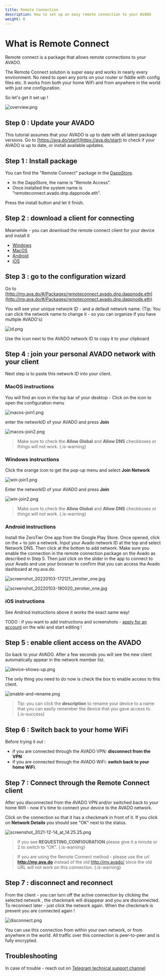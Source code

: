 ```yaml
---
title: Remote Connection 
description: How to set up an easy remote connection to your AVADO
weight: 0
---
```


# What is Remote Connect
Remote connect is a package that allows remote connections to your AVADO.

The Remote Connect solution is super easy and works in nearly every environment. No need to open any ports on your router or fiddle with config files etc.
It works from both your home WiFi and from anywhere in the world with just one configuration. 

So let's get it set up !

![overview.png](overview.png)


## Step 0 : Update your AVADO

This tutorial assumes that your AVADO is up to date with all latest package versions. 
Go to [https://ava.do/start](https://ava.do/start) to check if your AVADO is up to date, or install available updates.

## Step 1 : Install package

You can find the "Remote Connect" package in the [DappStore](http://my.ava.do/#/installer).
- In the DappStore, the name is "Remote Access".
- Once installed the system name is "remoteconnect.avado.dnp.dappnode.eth".

Press the install button and let it finish.

## Step 2 : download a client for connecting

Meanwhile - you can download the remote connect client for your device and install it

- [Windows](https://download.zerotier.com/RELEASES/1.6.6/dist/ZeroTier%20One.msi)
- [MacOS](https://download.zerotier.com/RELEASES/1.6.6/dist/ZeroTier%20One.pkg)
- [Android](https://play.google.com/store/apps/details?id=com.zerotier.one)
- [iOS](https://itunes.apple.com/us/app/zerotier-one/id1084101492?mt=8)

## Step 3 : go to the configuration wizard

Go to [http://my.ava.do/#/Packages/remoteconnect.avado.dnp.dappnode.eth](http://my.ava.do/#/Packages/remoteconnect.avado.dnp.dappnode.eth)

You will see your unique network ID - and a default network name.
(Tip: You can click the network name to change it - so you can organize if you have multiple AVADO's)

![id.png](id.png)

Use the icon next to the AVADO network ID to copy it to your clipboard

## Step 4 : join your personal AVADO network with your client

Next step is to paste this network ID into your client.

### MacOS instructions

You will find an icon in the top bar of your desktop - Click on the icon to open the configuration menu

![macos-join1.png](macos-join1.png)

enter the networkID of your AVADO and press **Join**

![macos-join2.png](macos-join2.png)

> Make sure to check the **Allow Global** and **Allow DNS** checkboxes or things will not work.
{.is-warning}

### Windows instructions

Click the orange icon to get the pop-up menu and select **Join Network**

![win-join1.png](win-join1.png)

Enter the networkID of your AVADO and press **Join**

![win-join2.png](win-join2.png)
> Make sure to check the **Allow Global** and **Allow DNS** checkboxes or things will not work.
{.is-warning}

### Android instructions

Install the ZeroTier One app from the Google Play Store. Once opened, click on the + to join a network. Input your Avado network ID at the top and select Network DNS. Then click at the bottom to add network. Make sure you enable the connection in the remote connection package on the Avado as described in Step 5. Then just click on the slider in the app to connect to your Avado and use your browser to confirm that you can access tha Avado dashboard at my.ava.do.

![screenshot_20220103-172121_zerotier_one.jpg](screenshot_20220103-172121_zerotier_one.jpg)

![screenshot_20220103-180020_zerotier_one.jpg](screenshot_20220103-180020_zerotier_one.jpg)



### iOS instructions

See Andriod instructions above it works the exact same way!

TODO : if you want to add instructions and screenshots - [apply for an account](https://wiki.ava.do/register) on the wiki and start editing ! 


## Step 5 : enable client access on the AVADO

Go back to your AVADO. After a few seconds you will see the new client automatically appear in the network member list.

![device-shows-up.png](device-shows-up.png)

The only thing you need to do now is check the box to enable access to this client.

![enable-and-rename.png](enable-and-rename.png)
>  Tip: you can click the **description** to rename your device to a name that you can easily remember the device that you gave access to. 
{.is-success}


## Step 6 : Switch back to your home WiFi

Before trying it out : 
- if you are connected through the AVADO VPN: **disconnect from the VPN**
- if you are connected through the AVADO WiFi: **switch back to your home WiFi**.


## Step 7 : Connect through the Remote Connect client

After you disconnected from the AVADO VPN and/or switched back to your home Wifi - now it's time to connect your device to the AVADO network.

Click on the connection so that it has a checkmark in front of it. If you click on **Network Details** you should see "OK" next to the status.

![screenshot_2021-12-14_at_14.25.25.png](screenshot_2021-12-14_at_14.25.25.png)

> If you see **REQUESTING_CONFIGURATION** please give it a minute or 2 to switch to "OK".
{.is-warning}

> If you are using the Remote Connect method - please use the url **http://my.ava.do** instead of the old http://my.avado/ since the old URL will not work on this connection.
{.is-warning}


## Step 7 : disconnect and reconnect

From the client - you can turn off the active connection by clicking the selected network , the checkmark will disappear and you are disconnected.
To reconnect later - just click the network again. When the checkmark is present you are connected again !

![disconnect.png](disconnect.png)

You can use this connection from within your own network, or from anywhere in the world. All traffic over this connection is peer-to-peer and is fully encrypted.

## Troubleshooting


In case of trouble - reach out on [Telegram technical support channel](https://t.me/joinchat/IR7AXecB5s4wZDPk) 





